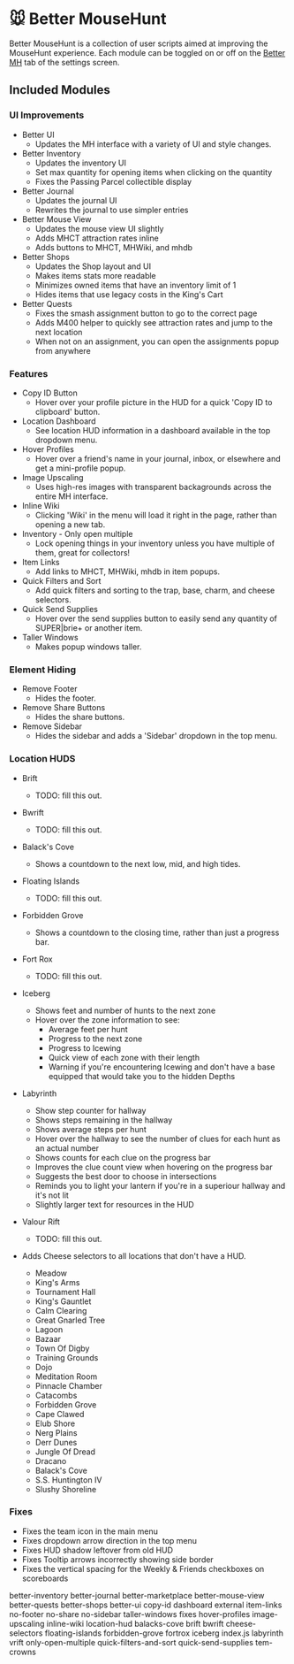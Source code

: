 # 🐭️ Better MouseHunt

Better MouseHunt is a collection of user scripts aimed at improving the MouseHunt experience. Each module can be toggled on or off on the [Better MH](https://www.mousehuntgame.com/preferences.php?tab=better-mh-settings) tab of the settings screen.

## Included Modules

### UI Improvements

- Better UI
  - Updates the MH interface with a variety of UI and style changes.
- Better Inventory
  - Updates the inventory UI
  - Set max quantity for opening items when clicking on the quantity
  - Fixes the Passing Parcel collectible display
- Better Journal
  - Updates the journal UI
  - Rewrites the journal to use simpler entries
- Better Mouse View
  - Updates the mouse view UI slightly
  - Adds MHCT attraction rates inline
  - Adds buttons to MHCT, MHWiki, and mhdb
- Better Shops
  - Updates the Shop layout and UI
  - Makes items stats more readable
  - Minimizes owned items that have an inventory limit of 1
  - Hides items that use legacy costs in the King's Cart
- Better Quests
  - Fixes the smash assignment button to go to the correct page
  - Adds M400 helper to quickly see attraction rates and jump to the next location
  - When not on an assignment, you can open the assignments popup from anywhere

### Features

- Copy ID Button
  - Hover over your profile picture in the HUD for a quick 'Copy ID to clipboard' button.
- Location Dashboard
  - See location HUD information in a dashboard available in the top dropdown menu.
- Hover Profiles
  - Hover over a friend's name in your journal, inbox, or elsewhere and get a mini-profile popup.
- Image Upscaling
  - Uses high-res images with transparent backagrounds across the entire MH interface.
- Inline Wiki
  - Clicking 'Wiki' in the menu will load it right in the page, rather than opening a new tab.
- Inventory - Only open multiple
  - Lock opening things in your inventory unless you have multiple of them, great for collectors!
- Item Links
  - Add links to MHCT, MHWiki, mhdb in item popups.
- Quick Filters and Sort
  - Add quick filters and sorting to the trap, base, charm, and cheese selectors.
- Quick Send Supplies
  - Hover over the send supplies button to easily send any quantity of SUPER|brie+ or another item.
- Taller Windows
  - Makes popup windows taller.

### Element Hiding

- Remove Footer
  - Hides the footer.
- Remove Share Buttons
  - Hides the share buttons.
- Remove Sidebar
  - Hides the sidebar and adds a 'Sidebar' dropdown in the top menu.

### Location HUDS

- Brift
  - TODO: fill this out.
- Bwrift
  - TODO: fill this out.
- Balack's Cove
  - Shows a countdown to the next low, mid, and high tides.
- Floating Islands
  - TODO: fill this out.
- Forbidden Grove
  - Shows a countdown to the closing time, rather than just a progress bar.
- Fort Rox
  - TODO: fill this out.
- Iceberg
  - Shows feet and number of hunts to the next zone
  - Hover over the zone information to see:
    - Average feet per hunt
    - Progress to the next zone
    - Progress to Icewing
    - Quick view of each zone with their length
    - Warning if you're encountering Icewing and don't have a base equipped that would take you to the hidden Depths
- Labyrinth
  - Show step counter for hallway
  - Shows steps remaining in the hallway
  - Shows average steps per hunt
  - Hover over the hallway to see the number of clues for each hunt as an actual number
  - Shows counts for each clue on the progress bar
  - Improves the clue count view when hovering on the progress bar
  - Suggests the best door to choose in intersections
  - Reminds you to light your lantern if you're in a superiour hallway and it's not lit
  - Slightly larger text for resources in the HUD

- Valour Rift
  - TODO: fill this out.

- Adds Cheese selectors to all locations that don't have a HUD.
  - Meadow
  - King's Arms
  - Tournament Hall
  - King's Gauntlet
  - Calm Clearing
  - Great Gnarled Tree
  - Lagoon
  - Bazaar
  - Town Of Digby
  - Training Grounds
  - Dojo
  - Meditation Room
  - Pinnacle Chamber
  - Catacombs
  - Forbidden Grove
  - Cape Clawed
  - Elub Shore
  - Nerg Plains
  - Derr Dunes
  - Jungle Of Dread
  - Dracano
  - Balack's Cove
  - S.S. Huntington IV
  - Slushy Shoreline

### Fixes

- Fixes the team icon in the main menu
- Fixes dropdown arrow direction in the top menu
- Fixes HUD shadow leftover from old HUD
- Fixes Tooltip arrows incorrectly showing side border
- Fixes the vertical spacing for the Weekly & Friends checkboxes on scoreboards






better-inventory
better-journal
better-marketplace
better-mouse-view
better-quests
better-shops
better-ui
copy-id
dashboard
external
	item-links
	no-footer
	no-share
	no-sidebar
	taller-windows
fixes
hover-profiles
image-upscaling
inline-wiki
location-hud
	balacks-cove
	brift
	bwrift
	cheese-selectors
	floating-islands
	forbidden-grove
	fortrox
	iceberg
	index.js
	labyrinth
	vrift
only-open-multiple
quick-filters-and-sort
quick-send-supplies
tem-crowns
